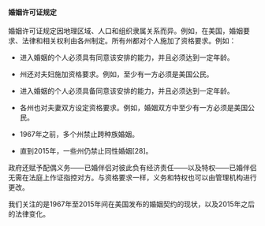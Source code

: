 #### 婚姻许可证规定

婚姻许可证规定因地理区域、人口和组织隶属关系而异。例如，在美国，婚姻要求、法律和相关权利由各州制定。所有州都对个人施加了资格要求。例如：

- 进入婚姻的个人必须具有同意该安排的能力，并且必须达到一定年龄。

- 州还对夫妇施加资格要求。例如，至少有一方必须是美国公民。
- 进入婚姻的个人必须具备同意该安排的能力，并且必须达到一定年龄。
- 各州也对夫妻双方设定资格要求。例如，婚姻双方中至少有一方必须是美国公民。
- 1967年之前，多个州禁止跨种族婚姻。
- 直到2015年，一些州仍禁止同性婚姻[28]。

政府还赋予配偶义务——已婚伴侣对彼此负有经济责任——以及特权——已婚伴侣无需在法庭上作证指控对方。与资格要求一样，义务和特权也可以由管理机构进行更改。

我们关注的是1967年至2015年间在美国发布的婚姻契约的现状，以及2015年之后的法律变化。
